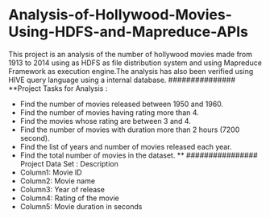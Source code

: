 # Analysis-of-Hollywood-Movies-Using-HDFS-and-Mapreduce-APIs
This project is an analysis of the number of hollywood movies made from 1913 to 2014 using as HDFS as file distribution system and using Mapreduce Framework as execution engine.The analysis has also been verified using HIVE query language using a internal database.
###############
**Project Tasks for Analysis  :
* Find the number of movies released between 1950 and 1960.
* Find the number of movies having rating more than 4.
* Find the movies whose rating are between 3 and 4.
* Find the number of movies with duration more than 2 hours (7200 second).
* Find the list of years and number of movies released each year.
* Find the total number of movies in the dataset.
** ################
Project Data Set : Description
* Column1: Movie ID
* Column2: Movie name
* Column3: Year of release
* Column4: Rating of the movie
* Column5: Movie duration in seconds
